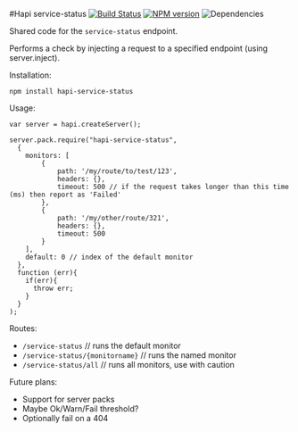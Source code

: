 #Hapi service-status
[![Build Status](https://travis-ci.org/opentable/hapi-service-status.png?branch=master)](https://travis-ci.org/opentable/hapi-service-status) [![NPM version](https://badge.fury.io/js/hapi-service-status.png)](http://badge.fury.io/js/hapi-service-status) ![Dependencies](https://david-dm.org/opentable/hapi-service-status.png)

Shared code for the `service-status` endpoint. 

Performs a check by injecting a request to a specified endpoint (using server.inject).

Installation:

```npm install hapi-service-status```

Usage:

```
var server = hapi.createServer();

server.pack.require("hapi-service-status",
  {
    monitors: [
        { 
            path: '/my/route/to/test/123', 
            headers: {}, 
            timeout: 500 // if the request takes longer than this time (ms) then report as 'Failed'
        },
        { 
            path: '/my/other/route/321', 
            headers: {}, 
            timeout: 500
        }
    ],
    default: 0 // index of the default monitor
  },
  function (err){
    if(err){
      throw err;
    }
  }
);
```

Routes:


- `/service-status`                // runs the default monitor
- `/service-status/{monitorname}`  // runs the named monitor
- `/service-status/all`            // runs all monitors, use with caution


Future plans:

- Support for server packs
- Maybe Ok/Warn/Fail threshold?
- Optionally fail on a 404